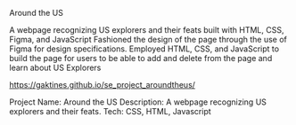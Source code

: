 Around the US

A webpage recognizing US explorers and their feats built with HTML, CSS, Figma, and JavaScript
Fashioned the design of the page through the use of Figma for design specifications.  Employed HTML, CSS, and JavaScript to build the page for users to be able to add and delete from the page and learn about US Explorers

https://gaktines.github.io/se_project_aroundtheus/


Project Name: Around the US
Description: A webpage recognizing US explorers and their feats.
Tech: CSS, HTML, Javascript
